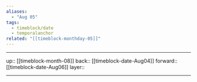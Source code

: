 ```yaml
---
aliases:
  - "Aug 05"
tags:
  - timeblock/date
  - temporalanchor
related: "[[timeblock-monthday-05]]"
---
```




***

up:: [[timeblock-month-08]]
back:: [[timeblock-date-Aug04]]
forward:: [[timeblock-date-Aug06]]
layer:: 

***
